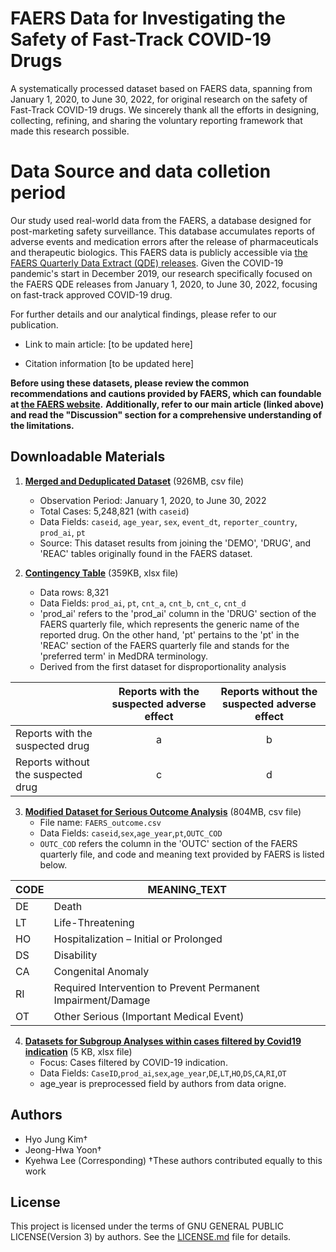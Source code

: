 # FAERS Data for Investigating the Safety of Fast-Track COVID-19 Drugs
A systematically processed dataset based on FAERS data, spanning from January 1, 2020, to June 30, 2022, for original research on the safety of Fast-Track COVID-19 drugs.
We sincerely thank all the efforts in designing, collecting, refining, and sharing the voluntary reporting framework that made this research possible.

# Data Source and data colletion period
Our study used real-world data from the FAERS, a database designed for post-marketing safety surveillance. This database accumulates reports of adverse events and medication errors after the release of pharmaceuticals and therapeutic biologics. This FAERS data is publicly accessible via [the FAERS Quarterly Data Extract (QDE) releases](https://fis.fda.gov/extensions/FPD-QDE-FAERS/FPD-QDE-FAERS.html). 
Given the COVID-19 pandemic's start in December 2019, our research specifically focused on the FAERS QDE releases from January 1, 2020, to June 30, 2022, focusing on fast-track approved COVID-19 drug.

For further details and our analytical findings, please refer to our publication.

+ Link to main article:
[to be updated here]

+ Citation information
[to be updated here]

**Before using these datasets, please review the common recommendations and cautions provided by FAERS, which can foundable at [the FAERS website](https://www.fda.gov/drugs/questions-and-answers-fdas-adverse-event-reporting-system-faers/fda-adverse-event-reporting-system-faers-latest-quarterly-data-files).** 
**Additionally, refer to our main article (linked above) and read the "Discussion" section for a comprehensive understanding of the limitations.**

## Downloadable Materials
1. [**Merged and Deduplicated Dataset**](https://www.dropbox.com/s/bf4kq575llnn1zy/1_merged_and_deduplicated_dataset.csv?dl=0) (926MB, csv file)
   - Observation Period: January 1, 2020, to June 30, 2022
   - Total Cases: 5,248,821 (with `caseid`)
   - Data Fields: `caseid`, `age_year`, `sex`, `event_dt`, `reporter_country`, `prod_ai`, `pt`
   - Source: This dataset results from joining the 'DEMO', 'DRUG', and 'REAC' tables originally found in the FAERS dataset.

2. [**Contingency Table**](https://www.dropbox.com/scl/fi/y0fiewfy8ulr07zxh3j51/2_contigence-table_4_drugs.xlsx?rlkey=5v39s3d890q9z13guaeljs334&dl=0) (359KB, xlsx file)
   - Data rows: 8,321
   - Data Fields: `prod_ai`, `pt`, `cnt_a`, `cnt_b`, `cnt_c`, `cnt_d`
   - 'prod_ai' refers to the 'prod_ai' column in the 'DRUG' section of the FAERS quarterly file, which represents the generic name of the reported drug. On the other hand, 'pt' pertains to the 'pt' in the 'REAC' section of the FAERS quarterly file and stands for the 'preferred term' in MedDRA terminology.
   - Derived from the first dataset for disproportionality analysis

|                            | Reports with the suspected adverse effect | Reports without the suspected adverse effect |
|----------------------------|:----------------------------------------:|:-------------------------------------------:|
| Reports with the suspected drug   |                   a                    |                    b                        |
| Reports without the suspected drug |                   c                    |                    d                        |

3. [**Modified Dataset for Serious Outcome Analysis**](https://www.dropbox.com/scl/fi/oidf2kku5k4xb64iqe63g/3_modified_dataset_for_serious_outcome_analysis.csv?rlkey=pz4bbexpt3oryo1qfwm5wsgds&dl=0) (804MB, csv file)  
   - File name: `FAERS_outcome.csv`
   - Data Fields: `caseid`,`sex`,`age_year`,`pt`,`OUTC_COD`
   - `OUTC_COD` refers the column in the 'OUTC' section of the FAERS quarterly file, and code and meaning text provided by FAERS is listed below.

| CODE | MEANING_TEXT                                              |
|------|-----------------------------------------------------------|
| DE   | Death                                                     |
| LT   | Life-Threatening                                          |
| HO   | Hospitalization – Initial or Prolonged                    |
| DS   | Disability                                                |
| CA   | Congenital Anomaly                                        |
| RI   | Required Intervention to Prevent Permanent Impairment/Damage |
| OT   | Other Serious (Important Medical Event)                   |

4. [**Datasets for Subgroup Analyses within cases filtered by Covid19 indication**](https://www.dropbox.com/scl/fi/zw7aphdq3bvquz7crz9r7/4_subgroup_with_COVID19_INDICATION.xlsx?rlkey=sxz6hrcvzo4bycfdqtl2og11i&dl=0) (5 KB, xlsx file) 
   - Focus: Cases filtered by COVID-19 indication.
   - Data Fields: `CaseID`,`prod_ai`,`sex`,`age_year`,`DE`,`LT`,`HO`,`DS`,`CA`,`RI`,`OT`
   - age_year is preprocessed field by authors from data origne.

## Authors
* Hyo Jung Kim†
* Jeong-Hwa Yoon†
* Kyehwa Lee (Corresponding)
†These authors contributed equally to this work

## License
This project is licensed under the terms of GNU GENERAL PUBLIC LICENSE(Version 3) by authors. 
See the [LICENSE.md](https://github.com/HyojungKim/FAERS_Data_for_Investigating-the-Safety-of-Fast-Track-COVID-19-Drugs/blob/master/LICENSE.md) file for details.

